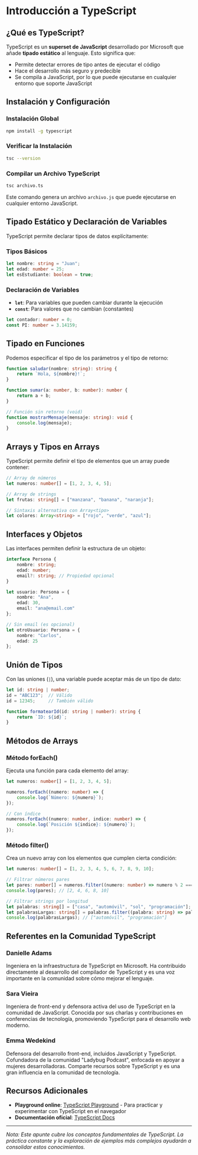 # Introducción a TypeScript

## ¿Qué es TypeScript?

TypeScript es un **superset de JavaScript** desarrollado por Microsoft que añade **tipado estático** al lenguaje. Esto significa que:

- Permite detectar errores de tipo antes de ejecutar el código
- Hace el desarrollo más seguro y predecible
- Se compila a JavaScript, por lo que puede ejecutarse en cualquier entorno que soporte JavaScript

## Instalación y Configuración

### Instalación Global
```bash
npm install -g typescript
```

### Verificar la Instalación
```bash
tsc --version
```

### Compilar un Archivo TypeScript
```bash
tsc archivo.ts
```
Este comando genera un archivo `archivo.js` que puede ejecutarse en cualquier entorno JavaScript.

## Tipado Estático y Declaración de Variables

TypeScript permite declarar tipos de datos explícitamente:

### Tipos Básicos
```typescript
let nombre: string = "Juan";
let edad: number = 25;
let esEstudiante: boolean = true;
```

### Declaración de Variables
- **`let`**: Para variables que pueden cambiar durante la ejecución
- **`const`**: Para valores que no cambian (constantes)

```typescript
let contador: number = 0;
const PI: number = 3.14159;
```

## Tipado en Funciones

Podemos especificar el tipo de los parámetros y el tipo de retorno:

```typescript
function saludar(nombre: string): string {
    return `Hola, ${nombre}!`;
}

function sumar(a: number, b: number): number {
    return a + b;
}

// Función sin retorno (void)
function mostrarMensaje(mensaje: string): void {
    console.log(mensaje);
}
```

## Arrays y Tipos en Arrays

TypeScript permite definir el tipo de elementos que un array puede contener:

```typescript
// Array de números
let numeros: number[] = [1, 2, 3, 4, 5];

// Array de strings
let frutas: string[] = ["manzana", "banana", "naranja"];

// Sintaxis alternativa con Array<tipo>
let colores: Array<string> = ["rojo", "verde", "azul"];
```

## Interfaces y Objetos

Las interfaces permiten definir la estructura de un objeto:

```typescript
interface Persona {
    nombre: string;
    edad: number;
    email?: string; // Propiedad opcional
}

let usuario: Persona = {
    nombre: "Ana",
    edad: 30,
    email: "ana@email.com"
};

// Sin email (es opcional)
let otroUsuario: Persona = {
    nombre: "Carlos",
    edad: 25
};
```

## Unión de Tipos

Con las uniones (`|`), una variable puede aceptar más de un tipo de dato:

```typescript
let id: string | number;
id = "ABC123";  // Válido
id = 12345;     // También válido

function formatearId(id: string | number): string {
    return `ID: ${id}`;
}
```

## Métodos de Arrays

### Método forEach()
Ejecuta una función para cada elemento del array:

```typescript
let numeros: number[] = [1, 2, 3, 4, 5];

numeros.forEach((numero: number) => {
    console.log(`Número: ${numero}`);
});

// Con índice
numeros.forEach((numero: number, indice: number) => {
    console.log(`Posición ${indice}: ${numero}`);
});
```

### Método filter()
Crea un nuevo array con los elementos que cumplen cierta condición:

```typescript
let numeros: number[] = [1, 2, 3, 4, 5, 6, 7, 8, 9, 10];

// Filtrar números pares
let pares: number[] = numeros.filter((numero: number) => numero % 2 === 0);
console.log(pares); // [2, 4, 6, 8, 10]

// Filtrar strings por longitud
let palabras: string[] = ["casa", "automóvil", "sol", "programación"];
let palabrasLargas: string[] = palabras.filter((palabra: string) => palabra.length > 5);
console.log(palabrasLargas); // ["automóvil", "programación"]
```

## Referentes en la Comunidad TypeScript

### Danielle Adams
Ingeniera en la infraestructura de TypeScript en Microsoft. Ha contribuido directamente al desarrollo del compilador de TypeScript y es una voz importante en la comunidad sobre cómo mejorar el lenguaje.

### Sara Vieira
Ingeniera de front-end y defensora activa del uso de TypeScript en la comunidad de JavaScript. Conocida por sus charlas y contribuciones en conferencias de tecnología, promoviendo TypeScript para el desarrollo web moderno.

### Emma Wedekind
Defensora del desarrollo front-end, incluidos JavaScript y TypeScript. Cofundadora de la comunidad "Ladybug Podcast", enfocada en apoyar a mujeres desarrolladoras. Comparte recursos sobre TypeScript y es una gran influencia en la comunidad de tecnología.

## Recursos Adicionales

- **Playground online**: [TypeScript Playground](https://www.typescriptlang.org/play) - Para practicar y experimentar con TypeScript en el navegador
- **Documentación oficial**: [TypeScript Docs](https://www.typescriptlang.org/docs/)

---

*Nota: Este apunte cubre los conceptos fundamentales de TypeScript. La práctica constante y la exploración de ejemplos más complejos ayudarán a consolidar estos conocimientos.*